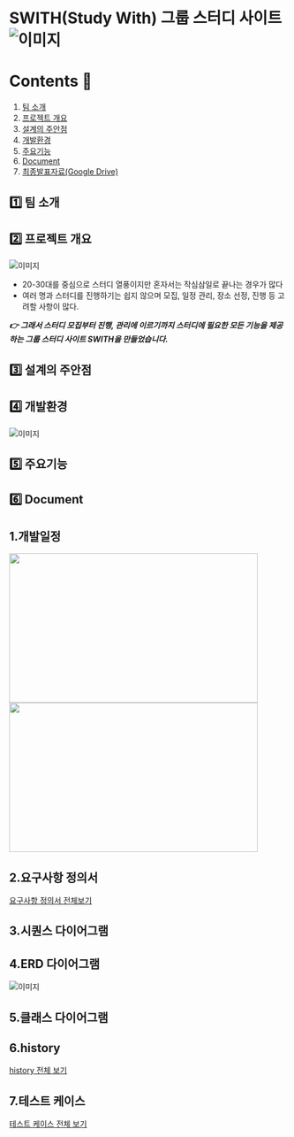 # SWITH(Study With) 그룹 스터디 사이트 ![이미지](https://res.cloudinary.com/dnik5jlzd/image/upload/c_scale,h_30,q_100/a_0/v1678869809/readme/logo04.png)

# Contents 📖
1. [팀 소개](#1️⃣-팀-소개)
2. [프로젝트 개요](#2️⃣-프로젝트-개요)
3. [설계의 주안점](#3️⃣-설계의-주안점)
4. [개발환경](#4️⃣-개발환경)
5. [주요기능](#5️⃣-주요기능)
6. [Document](#6️⃣-Document)
7. [최종발표자료(Google Drive)](https://drive.google.com/file/d/1F-G0fVTm0v0PalgG6WGutXuVdQpxnZaT/view?usp=sharing)

## 1️⃣ 팀 소개
## 2️⃣ 프로젝트 개요
![이미지](https://res.cloudinary.com/dnik5jlzd/image/upload/v1678873825/readme/%EC%A0%9C%EB%AA%A9_%EC%97%86%EC%9D%8C22.png)

- 20-30대를 중심으로 스터디 열풍이지만 혼자서는 작심삼일로 끝나는 경우가 많다
- 여러 명과 스터디를 진행하기는 쉽지 않으며 모집, 일정 관리, 장소 선정, 진행 등 고려할 사항이 많다.


 *__👉 그래서 스터디 모집부터 진행, 관리에 이르기까지 스터디에 필요한 모든 기능을 제공하는 그룹 스터디 사이트 SWITH을 만들었습니다.__*
## 3️⃣ 설계의 주안점
## 4️⃣ 개발환경
![이미지](https://res.cloudinary.com/dnik5jlzd/image/upload/v1678973621/readme/%EA%B0%9C%EB%B0%9C%ED%99%98%EA%B2%BD_s1zlus.png)
## 5️⃣ 주요기능
## 6️⃣ Document
## 1.개발일정
<img src="https://res.cloudinary.com/dnik5jlzd/image/upload/v1678895431/readme/KakaoTalk_20230316_004946423.png"  width="450" height="270"><img src="https://res.cloudinary.com/dnik5jlzd/image/upload/v1678894850/readme/%EC%A0%9C%EB%AA%A9_%EC%97%86%EC%9D%8C24124.png"  width="450" height="270">
## 2.요구사항 정의서
[요구사항 정의서 전체보기](https://docs.google.com/spreadsheets/d/1FTfi5627b7Gipx9zxEV09Gmk_NTmoDXilJgCDD8IjpE/edit?usp=sharing)
## 3.시퀀스 다이어그램
## 4.ERD 다이어그램
![이미지](https://res.cloudinary.com/dnik5jlzd/image/upload/v1678973516/readme/Swith_1_wz1i2d.png)
## 5.클래스 다이어그램
## 6.history
[history 전체 보기](https://docs.google.com/spreadsheets/d/1GI4YhCsu8PYLKdRLyJ4bEjpDJK7uNyHB0t6rp_WKdq0/edit?usp=sharing)
## 7.테스트 케이스
[테스트 케이스 전체 보기](https://docs.google.com/spreadsheets/d/1_TRf-HKJ9F98aWcAn7oh34Fi6djoKBzTlIBmqWGogQY/edit?usp=sharing)
